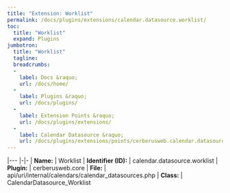 ```yaml
---
title: "Extension: Worklist"
permalink: /docs/plugins/extensions/calendar.datasource.worklist/
toc:
  title: "Worklist"
  expand: Plugins
jumbotron:
  title: "Worklist"
  tagline: 
  breadcrumbs:
  -
    label: Docs &raquo;
    url: /docs/home/
  -
    label: Plugins &raquo;
    url: /docs/plugins/
  -
    label: Extension Points &raquo;
    url: /docs/plugins/extensions/
  -
    label: Calendar Datasource &raquo;
    url: /docs/plugins/extensions/points/cerberusweb.calendar.datasource
---
```


|---
|-|-
| **Name:** | Worklist
| **Identifier (ID):** | calendar.datasource.worklist
| **Plugin:** | cerberusweb.core
| **File:** | api/uri/internal/calendars/calendar_datasources.php
| **Class:** | CalendarDatasource_Worklist

